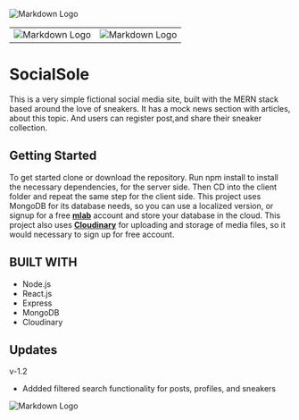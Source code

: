 ![Markdown Logo](https://res.cloudinary.com/dwgjvssdt/image/upload/v1554061969/screenshot.jpg)

<!-- Tables -->
|      |         |
| -------- | -------------- |
| ![Markdown Logo](https://res.cloudinary.com/dwgjvssdt/image/upload/v1554061968/ewrrewr.jpg)| ![Markdown Logo](https://res.cloudinary.com/dwgjvssdt/image/upload/v1554061968/screenshot-2.jpg)|


# SocialSole

This is a very simple fictional social media site, built with the MERN stack based around the love of sneakers. It has a mock news section with articles, about this topic. And users can register post,and share their sneaker collection. 


## Getting Started

To get started clone or download the repository. Run npm install to install the necessary dependencies, for the server side. Then CD into the client folder and repeat the same step for the client side. This project uses MongoDB for its database needs, so you can use a localized version, or signup for a free **[mlab](https://mlab.com/ "mlab")** account and store your database in the cloud. This project also uses **[Cloudinary](https://cloudinary.com/ "Cloudinary")** for uploading and storage of media files, so it would necessary to sign up for free account.

## BUILT WITH
* Node.js
* React.js
* Express
* MongoDB
* Cloudinary

## Updates
  v-1.2
* Addded filtered search functionality for posts, profiles, and sneakers

![Markdown Logo](https://res.cloudinary.com/dwgjvssdt/image/upload/v1555621520/filter.gif)